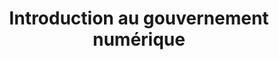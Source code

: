 ---
title: 'Introduction au gouvernement numérique '
description: >-
    Une liste de lecture sur la prestation de services numériques et la modernisation des technologies.
buttonText: 'En savoir plus'
buttonAria: 'Pour en savoir plus sur Introduction au gouvernement numérique.'
url: ''
weight: 2  
---